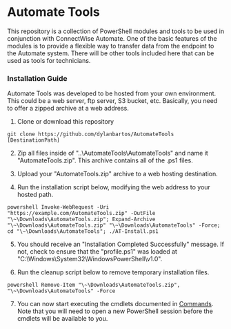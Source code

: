 # Automate Tools

This repository is a collection of PowerShell modules and tools to be used in conjunction with ConnectWise Automate. One of the basic features of the modules is to provide a flexible way to transfer data from the endpoint to the Automate system. There will be other tools included here that can be used as tools for technicians.

### Installation Guide
Automate Tools was developed to be hosted from your own environment. This could be a web server, ftp server, S3 bucket, etc. Basically, you need to offer a zipped archive at a web address. 

1. Clone or download this repository

  ```git clone https://github.com/dylanbartos/AutomateTools [DestinationPath]```

2. Zip all files inside of "..\AutomateTools\AutomateTools" and name it "AutomateTools.zip". This archive contains all of the .ps1 files.

3. Upload your "AutomateTools.zip" archive to a web hosting destination. 

4. Run the installation script below, modifying the web address to your hosted path.

  ```powershell Invoke-WebRequest -Uri "https://example.com/AutomateTools.zip" -OutFile "\~\Downloads\AutomateTools.zip"; Expand-Archive "\~\Downloads\AutomateTools.zip" "\~\Downloads\AutomateTools" -Force; cd "\~\Downloads\AutomateTools"; ./AT-Install.ps1```

5. You should receive an "Installation Completed Successfully" message. If not, check to ensure that the "profile.ps1" was loaded at "C:\Windows\System32\WindowsPowerShell\v1.0\".

6. Run the cleanup script below to remove temporary installation files.

  ```powershell Remove-Item "\~\Downloads\AutomateTools.zip", "\~\Downloads\AutomateTools" -Force```

7. You can now start executing the cmdlets documented in [Commands](../blob/master/Commands.md). Note that you will need to open a new PowerShell session before the cmdlets will be available to you.
